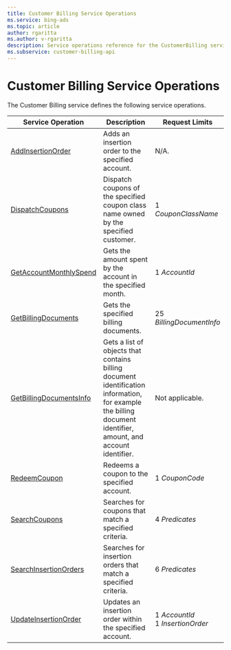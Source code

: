 ```yaml
---
title: Customer Billing Service Operations
ms.service: bing-ads
ms.topic: article
author: rgaritta
ms.author: v-rgaritta
description: Service operations reference for the CustomerBilling service.
ms.subservice: customer-billing-api
---
```

# Customer Billing Service Operations
The Customer Billing service defines the following service operations.

|Service Operation|Description|Request Limits|
|---|---|---|
|[AddInsertionOrder](addinsertionorder.md)|Adds an insertion order to the specified account.|N/A.|
|[DispatchCoupons](dispatchcoupons.md)|Dispatch coupons of the specified coupon class name owned by the specified customer.|1 *CouponClassName*|
|[GetAccountMonthlySpend](getaccountmonthlyspend.md)|Gets the amount spent by the account in the specified month.|1 *AccountId*|
|[GetBillingDocuments](getbillingdocuments.md)|Gets the specified billing documents.|25 *BillingDocumentInfo*|
|[GetBillingDocumentsInfo](getbillingdocumentsinfo.md)|Gets a list of objects that contains billing document identification information, for example the billing document identifier, amount, and account identifier.|Not applicable.|
|[RedeemCoupon](redeemcoupon.md)|Redeems a coupon to the specified account.|1 *CouponCode*|
|[SearchCoupons](searchcoupons.md)|Searches for coupons that match a specified criteria.|4 *Predicates*|
|[SearchInsertionOrders](searchinsertionorders.md)|Searches for insertion orders that match a specified criteria.|6 *Predicates*|
|[UpdateInsertionOrder](updateinsertionorder.md)|Updates an insertion order within the specified account.|1 *AccountId*<br/>1 *InsertionOrder*|

